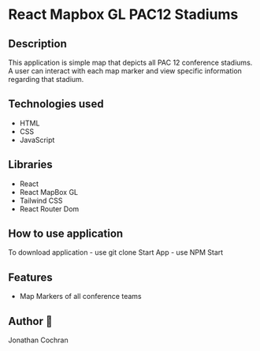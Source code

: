 # React Mapbox GL PAC12 Stadiums
## Description
This application is simple map that depicts all PAC 12 conference stadiums.  A user can interact with each map marker and view specific information regarding that stadium.    
## Technologies used 
- HTML
- CSS 
- JavaScript

## Libraries
- React
- React MapBox GL
- Tailwind CSS
- React Router Dom

## How to use application
To download application - use git clone
Start App - use NPM Start

## Features 
- Map Markers of all conference teams

## Author :wave: 
Jonathan Cochran

